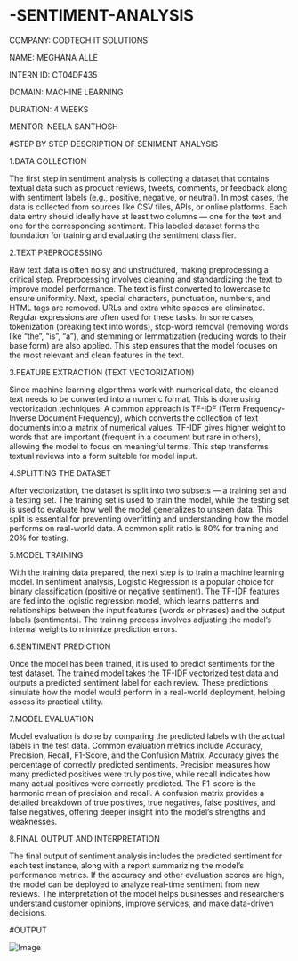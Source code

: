 # -SENTIMENT-ANALYSIS

COMPANY: CODTECH IT SOLUTIONS

NAME: MEGHANA ALLE

INTERN ID: CT04DF435

DOMAIN: MACHINE LEARNING

DURATION: 4 WEEKS

MENTOR: NEELA SANTHOSH

#STEP BY STEP DESCRIPTION OF SENIMENT ANALYSIS

1.DATA COLLECTION

The first step in sentiment analysis is collecting a dataset that contains textual data such as product reviews, tweets, comments, or feedback along with sentiment labels (e.g., positive, negative, or neutral). In most cases, the data is collected from sources like CSV files, APIs, or online platforms. Each data entry should ideally have at least two columns — one for the text and one for the corresponding sentiment. This labeled dataset forms the foundation for training and evaluating the sentiment classifier.

2.TEXT PREPROCESSING

Raw text data is often noisy and unstructured, making preprocessing a critical step. Preprocessing involves cleaning and standardizing the text to improve model performance. The text is first converted to lowercase to ensure uniformity. Next, special characters, punctuation, numbers, and HTML tags are removed. URLs and extra white spaces are eliminated. Regular expressions are often used for these tasks. In some cases, tokenization (breaking text into words), stop-word removal (removing words like “the”, “is”, “a”), and stemming or lemmatization (reducing words to their base form) are also applied. This step ensures that the model focuses on the most relevant and clean features in the text.

3.FEATURE EXTRACTION (TEXT VECTORIZATION)

Since machine learning algorithms work with numerical data, the cleaned text needs to be converted into a numeric format. This is done using vectorization techniques. A common approach is TF-IDF (Term Frequency-Inverse Document Frequency), which converts the collection of text documents into a matrix of numerical values. TF-IDF gives higher weight to words that are important (frequent in a document but rare in others), allowing the model to focus on meaningful terms. This step transforms textual reviews into a form suitable for model input.

4.SPLITTING THE DATASET

After vectorization, the dataset is split into two subsets — a training set and a testing set. The training set is used to train the model, while the testing set is used to evaluate how well the model generalizes to unseen data. This split is essential for preventing overfitting and understanding how the model performs on real-world data. A common split ratio is 80% for training and 20% for testing.

5.MODEL TRAINING

With the training data prepared, the next step is to train a machine learning model. In sentiment analysis, Logistic Regression is a popular choice for binary classification (positive or negative sentiment). The TF-IDF features are fed into the logistic regression model, which learns patterns and relationships between the input features (words or phrases) and the output labels (sentiments). The training process involves adjusting the model’s internal weights to minimize prediction errors.

6.SENTIMENT PREDICTION

Once the model has been trained, it is used to predict sentiments for the test dataset. The trained model takes the TF-IDF vectorized test data and outputs a predicted sentiment label for each review. These predictions simulate how the model would perform in a real-world deployment, helping assess its practical utility.

7.MODEL EVALUATION

Model evaluation is done by comparing the predicted labels with the actual labels in the test data. Common evaluation metrics include Accuracy, Precision, Recall, F1-Score, and the Confusion Matrix. Accuracy gives the percentage of correctly predicted sentiments. Precision measures how many predicted positives were truly positive, while recall indicates how many actual positives were correctly predicted. The F1-score is the harmonic mean of precision and recall. A confusion matrix provides a detailed breakdown of true positives, true negatives, false positives, and false negatives, offering deeper insight into the model’s strengths and weaknesses.

8.FINAL OUTPUT AND INTERPRETATION

The final output of sentiment analysis includes the predicted sentiment for each test instance, along with a report summarizing the model’s performance metrics. If the accuracy and other evaluation scores are high, the model can be deployed to analyze real-time sentiment from new reviews. The interpretation of the model helps businesses and researchers understand customer opinions, improve services, and make data-driven decisions.


#OUTPUT

![Image](https://github.com/user-attachments/assets/e0a98eb3-7cbf-4e00-a254-4d9f52fb90d6)
